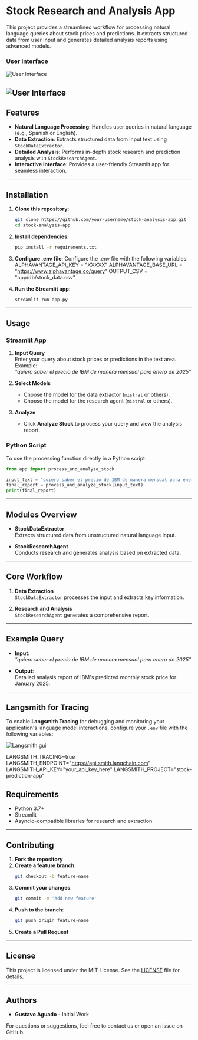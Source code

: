 # Stock Research and Analysis App

This project provides a streamlined workflow for processing natural language queries about stock prices and predictions. It extracts structured data from user input and generates detailed analysis reports using advanced models.
### User Interface  
![User Interface](/image1.png)
 
![User Interface](/image2.png)
---

## Features

- **Natural Language Processing**: Handles user queries in natural language (e.g., Spanish or English).  
- **Data Extraction**: Extracts structured data from input text using `StockDataExtractor`.  
- **Detailed Analysis**: Performs in-depth stock research and prediction analysis with `StockResearchAgent`.  
- **Interactive Interface**: Provides a user-friendly Streamlit app for seamless interaction.

---

## Installation

1. **Clone this repository**:
   ~~~bash
   git clone https://github.com/your-username/stock-analysis-app.git
   cd stock-analysis-app
   ~~~

2. **Install dependencies**:
   ~~~bash
   pip install -r requirements.txt
   ~~~

3. **Configure .env file**:
   Configure the .env file with the following variables:
   ALPHAVANTAGE_API_KEY = "XXXXX"
   ALPHAVANTAGE_BASE_URL = "https://www.alphavantage.co/query"
   OUTPUT_CSV = "app/db/stock_data.csv"  

4. **Run the Streamlit app**:
   ~~~bash
   streamlit run app.py
   ~~~

---

## Usage

### Streamlit App

1. **Input Query**  
   Enter your query about stock prices or predictions in the text area.  
   Example:  
   *"quiero saber el precio de IBM de manera mensual para enero de 2025"*

2. **Select Models**  
   - Choose the model for the data extractor (`mistral` or others).
   - Choose the model for the research agent (`mistral` or others).

3. **Analyze**  
   - Click **Analyze Stock** to process your query and view the analysis report.

### Python Script

To use the processing function directly in a Python script:

~~~python
from app import process_and_analyze_stock

input_text = "quiero saber el precio de IBM de manera mensual para enero de 2025"
final_report = process_and_analyze_stock(input_text)
print(final_report)
~~~

---

## Modules Overview

- **StockDataExtractor**  
  Extracts structured data from unstructured natural language input.

- **StockResearchAgent**  
  Conducts research and generates analysis based on extracted data.

---

## Core Workflow

1. **Data Extraction**  
   `StockDataExtractor` processes the input and extracts key information.

2. **Research and Analysis**  
   `StockResearchAgent` generates a comprehensive report.

---

## Example Query

- **Input**:  
  *"quiero saber el precio de IBM de manera mensual para enero de 2025"*

- **Output**:  
  Detailed analysis report of IBM's predicted monthly stock price for January 2025.

---

## Langsmith for Tracing


To enable **Langsmith Tracing** for debugging and monitoring your application's language model interactions, configure your `.env` file with the following variables:

![Langsmith gui](/langsmith.png)

LANGSMITH_TRACING=true
LANGSMITH_ENDPOINT="https://api.smith.langchain.com"
LANGSMITH_API_KEY="your_api_key_here"
LANGSMITH_PROJECT="stock-prediction-app"


## Requirements

- Python 3.7+
- Streamlit
- Asyncio-compatible libraries for research and extraction

---

## Contributing

1. **Fork the repository**  
2. **Create a feature branch**:
   ~~~bash
   git checkout -b feature-name
   ~~~
3. **Commit your changes**:
   ~~~bash
   git commit -m 'Add new feature'
   ~~~
4. **Push to the branch**:
   ~~~bash
   git push origin feature-name
   ~~~
5. **Create a Pull Request**

---

## License

This project is licensed under the MIT License. See the [LICENSE](LICENSE) file for details.

---

## Authors

- **Gustavo Aguado** - Initial Work  

For questions or suggestions, feel free to contact us or open an issue on GitHub.
